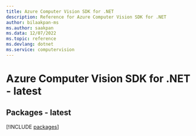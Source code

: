 ```yaml
---
title: Azure Computer Vision SDK for .NET
description: Reference for Azure Computer Vision SDK for .NET
author: bilaakpan-ms
ms.author: saakpan
ms.data: 12/07/2022
ms.topic: reference
ms.devlang: dotnet
ms.service: computervision
---
```

# Azure Computer Vision SDK for .NET - latest
## Packages - latest
[!INCLUDE [packages](computer-vision-index.md)]